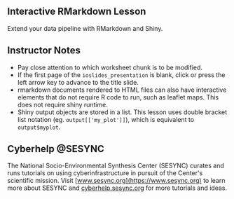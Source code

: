 ## Interactive RMarkdown Lesson

Extend your data pipeline with RMarkdown and Shiny.

## Instructor Notes

* Pay close attention to which worksheet chunk is to be modified. 
* If the first page of the `ioslides_presentation` is blank, click or 
press the left arrow key to advance to the title slide. 
* rmarkdown documents rendered to HTML files can also have interactive 
elements that do not require R code to run, such as leaflet maps. This
does not require shiny runtime. 
* Shiny output objects are stored in a list. This lesson uses double bracket
list notation (eg. `output[['my_plot']]`), which is equivalent to `output$myplot`.

## Cyberhelp @SESYNC

The National Socio-Environmental Synthesis Center (SESYNC) curates and runs
tutorials on using cyberinfrastructure in pursuit of the Center's scientific
mission. Visit [www.sesync.org](https://www.sesync.org) to learn more about
SESYNC and [cyberhelp.sesync.org](https://cyberhelp.sesync.org) for more
tutorials and ideas.
